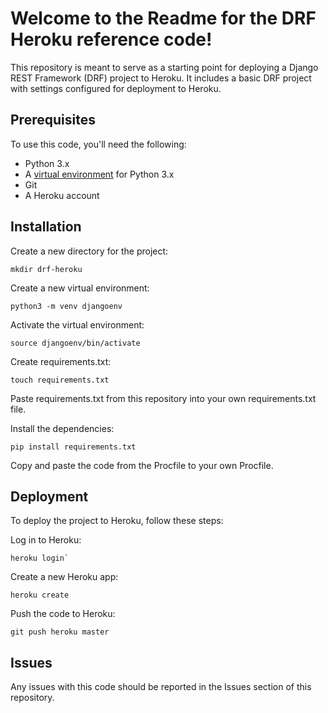 # Welcome to the Readme for the DRF Heroku reference code!

This repository is meant to serve as a starting point for deploying a Django REST Framework (DRF) project to Heroku. It includes a basic DRF project with settings configured for deployment to Heroku.

## Prerequisites

To use this code, you'll need the following:

* Python 3.x
* A [virtual environment](https://www.javatpoint.com/django-virtual-environment-setup#:~:text=The%20virtual%20environment%20is%20an,create%20an%20isolated%20Python%20environment.) for Python 3.x
* Git
* A Heroku account

## Installation

Create a new directory for the project:
```
mkdir drf-heroku
```
Create a new virtual environment:
```
python3 -m venv djangoenv
```
Activate the virtual environment:
```
source djangoenv/bin/activate
```
Create requirements.txt:
```
touch requirements.txt
```
Paste requirements.txt from this repository into your own requirements.txt file.

Install the dependencies:
```
pip install requirements.txt
```
Copy and paste the code from the Procfile to your own Procfile.

## Deployment

To deploy the project to Heroku, follow these steps:

Log in to Heroku:
```
heroku login`
```
Create a new Heroku app:
```
heroku create
```
Push the code to Heroku:
```
git push heroku master
```
## Issues

Any issues with this code should be reported in the Issues section of this repository.